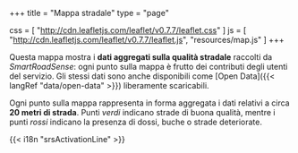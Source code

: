 +++
title = "Mappa stradale"
type = "page"

css = [
    "http://cdn.leafletjs.com/leaflet/v0.7.7/leaflet.css"
]
js = [
    "http://cdn.leafletjs.com/leaflet/v0.7.7/leaflet.js",
    "resources/map.js"
]
+++

<div id="mapdiv"></div>

Questa mappa mostra i **dati aggregati sulla qualità stradale** raccolti da *SmartRoadSense*:
ogni punto sulla mappa è frutto dei contributi degli utenti del servizio.
Gli stessi dati sono anche disponibili come [Open Data]({{< langRef "data/open-data" >}}) liberamente scaricabili.

Ogni punto sulla mappa rappresenta in forma aggregata i dati relativi a circa **20&nbsp;metri di strada**.
Punti *verdi* indicano strade di buona qualità, mentre i punti *rossi* indicano la presenza di dossi, buche o strade deteriorate.

<p>
{{< i18n "srsActivationLine" >}}
</p>
